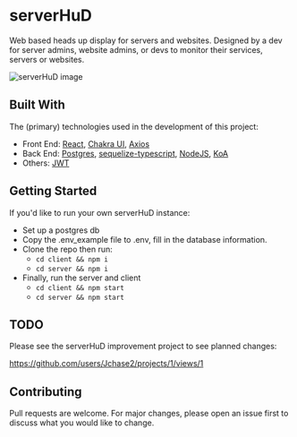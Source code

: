 # serverHuD
Web based heads up display for servers and websites. Designed by a dev for server admins, website admins, or devs
to monitor their services, servers or websites.

![serverHuD image](https://i.ibb.co/8D1Yc7Y/example-serverhud.png)

## Built With

The (primary) technologies used in the development of this project:

- Front End: [React](https://reactjs.org/), [Chakra UI](https://chakra-ui.com/), [Axios](https://axios-http.com/)
- Back End: [Postgres](https://www.postgresql.org/), [sequelize-typescript](https://www.npmjs.com/package/sequelize-typescript), [NodeJS](https://nodejs.org/en/), [KoA](https://koajs.com/)
- Others: [JWT](https://jwt.io/)

## Getting Started

If you'd like to run your own serverHuD instance:

- Set up a postgres db
- Copy the .env_example file to .env, fill in the database information.
- Clone the repo then run:
  - ```cd client && npm i```
  - ```cd server && npm i```
- Finally, run the server and client
  - ```cd client && npm start```
  - ```cd server && npm start```

## TODO

Please see the serverHuD improvement project to see planned changes:

https://github.com/users/Jchase2/projects/1/views/1

## Contributing

Pull requests are welcome. For major changes, please open an issue first to discuss what you would like to change.
